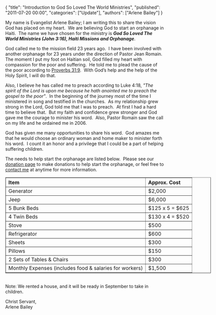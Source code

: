 {
  "title": "Introduction to God So Loved The World Ministries",
  "published": "2011-07-20 00:00",
  "categories": ["Update"],
  "authors": ["Arlene Bailey"]
}

<p>
	My name is Evangelist Arlene Bailey; I am writing this to share the vision God has placed on my heart.&nbsp; We are believing God to start an orphanage in Haiti.&nbsp; The name we have chosen for the ministry is <em><strong>God So Loved The World Ministries (John 3:16), Haiti Missions and Orphanage</strong></em>.</p>
<p>
	God called me to the mission field 23 years ago.&nbsp; I have been involved with another orphanage for 23 years under the direction of Pastor Jean Romain.&nbsp; The moment I put my foot on Haitian soil, God filled my heart with compassion for the poor and suffering.&nbsp; He told me to plead the cause of the poor according to <a href="http://www.biblegateway.com/passage/?search=Proverbs%2031:9&amp;version=KJV" target="_blank">Proverbs 31:9</a>.&nbsp; With God&rsquo;s help and the help of the Holy Spirit, I will do that.</p>
<p>
	Also, I believe he has called me to preach according to Luke 4:18,<em>&nbsp;&quot;The spirit of the Lord is upon me because he hath anointed me to preach the gospel to the poor&quot;</em>.&nbsp; In the beginning of the journey most of the time I ministered in song and testified in the churches.&nbsp; As my relationship grew strong in the Lord, God told me that I was to preach.&nbsp; At first I had a hard time to believe that.&nbsp; But my faith and confidence grew stronger and God gave me the courage to minister his word.&nbsp; Also, Pastor Romain saw the call on my life and he ordained me in 2006.</p>
<p>
	God has given me many opportunities to share his word.&nbsp; God amazes me that he would choose an ordinary woman and home maker to minister forth his word.&nbsp; I count it an honor and a privilege that I could be a part of helping suffering children.</p>
<p>
	The needs to help start the orphanage are listed below. &nbsp;Please see our <a href="/pages/donate">donation page</a> to make donations to help start the orphanage, or feel free to <a href="/pages/about">contact me</a> at anytime for more information.</p>
<table border="1" cellpadding="2" cellspacing="0" style="width: 650px; ">
	<thead>
		<tr>
			<th scope="col" style="text-align: left; ">
				Item</th>
			<th scope="col" style="text-align: left; ">
				Approx.&nbsp;Cost</th>
		</tr>
	</thead>
	<tbody>
		<tr>
			<td>
				Generator</td>
			<td>
				$2,000</td>
		</tr>
		<tr>
			<td>
				Jeep</td>
			<td>
				$6,000</td>
		</tr>
		<tr>
			<td>
				5 Bunk Beds</td>
			<td>
				$125 x 5 = $625</td>
		</tr>
		<tr>
			<td>
				4 Twin Beds</td>
			<td>
				$130 x 4 = $520</td>
		</tr>
		<tr>
			<td>
				Stove</td>
			<td>
				$500</td>
		</tr>
		<tr>
			<td>
				Refrigerator</td>
			<td>
				$600</td>
		</tr>
		<tr>
			<td>
				Sheets</td>
			<td>
				$300</td>
		</tr>
		<tr>
			<td>
				Pillows</td>
			<td>
				$150</td>
		</tr>
		<tr>
			<td>
				2 Sets of Tables &amp; Chairs</td>
			<td>
				$300</td>
		</tr>
		<tr>
			<td>
				Monthly Expenses (includes food &amp; salaries for workers)</td>
			<td>
				$1,500</td>
		</tr>
	</tbody>
</table>
<p>
	<br />
	Note: We rented a house, and it will be ready in September to take in children.</p>
<p>
	Christ Servant,<br />
	Arlene Bailey</p>
